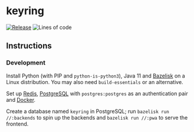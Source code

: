 # keyring

[![Release](https://github.com/dubov94/keyring/actions/workflows/release.yml/badge.svg)](https://github.com/dubov94/keyring/actions/workflows/release.yml)
![Lines of code](https://img.shields.io/tokei/lines/github/dubov94/keyring)<!-- https://github.com/XAMPPRocky/tokei#supported-languages -->

## Instructions

### Development

Install Python (with PIP and `python-is-python3`), Java 11 and
[Bazelisk](https://docs.bazel.build/versions/master/install-bazelisk.html) on a
Linux distribution. You may also need `build-essentials` or an alternative.

Set up [Redis](https://redis.io/), [PostgreSQL](https://www.postgresql.org/) with
`postgres:postgres` as an authentication pair and [Docker](https://www.docker.com/).

Create a database named `keyring` in PostgreSQL; run `bazelisk run //:backends` to
spin up the backends and `bazelisk run //:pwa` to serve the frontend.
